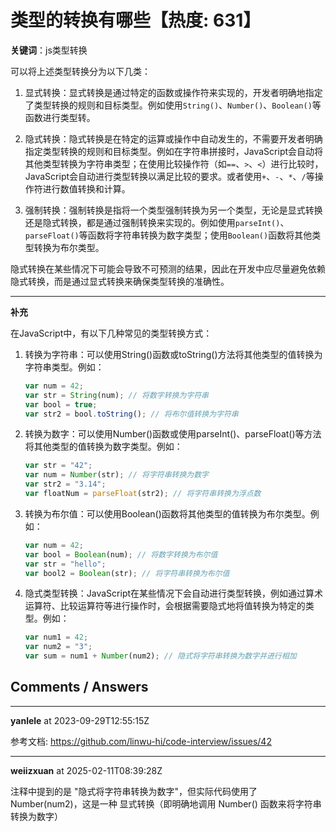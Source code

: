 # 类型的转换有哪些【热度: 631】

**关键词**：js类型转换

可以将上述类型转换分为以下几类：

1. 显式转换：显式转换是通过特定的函数或操作符来实现的，开发者明确地指定了类型转换的规则和目标类型。例如使用`String()`、`Number()`、`Boolean()`等函数进行类型转。

2. 隐式转换：隐式转换是在特定的运算或操作中自动发生的，不需要开发者明确指定类型转换的规则和目标类型。例如在字符串拼接时，JavaScript会自动将其他类型转换为字符串类型；在使用比较操作符（如`==`、`>`、`<`）进行比较时，JavaScript会自动进行类型转换以满足比较的要求。或者使用`+`、`-`、`*`、`/`等操作符进行数值转换和计算。

3. 强制转换：强制转换是指将一个类型强制转换为另一个类型，无论是显式转换还是隐式转换，都是通过强制转换来实现的。例如使用`parseInt()`、`parseFloat()`等函数将字符串转换为数字类型；使用`Boolean()`函数将其他类型转换为布尔类型。

隐式转换在某些情况下可能会导致不可预测的结果，因此在开发中应尽量避免依赖隐式转换，而是通过显式转换来确保类型转换的准确性。


--------
**补充**

在JavaScript中，有以下几种常见的类型转换方式：

1. 转换为字符串：可以使用String()函数或toString()方法将其他类型的值转换为字符串类型。例如：
   ```javascript
   var num = 42;
   var str = String(num); // 将数字转换为字符串
   var bool = true;
   var str2 = bool.toString(); // 将布尔值转换为字符串
   ```

2. 转换为数字：可以使用Number()函数或使用parseInt()、parseFloat()等方法将其他类型的值转换为数字类型。例如：
   ```javascript
   var str = "42";
   var num = Number(str); // 将字符串转换为数字
   var str2 = "3.14";
   var floatNum = parseFloat(str2); // 将字符串转换为浮点数
   ```

3. 转换为布尔值：可以使用Boolean()函数将其他类型的值转换为布尔类型。例如：
   ```javascript
   var num = 42;
   var bool = Boolean(num); // 将数字转换为布尔值
   var str = "hello";
   var bool2 = Boolean(str); // 将字符串转换为布尔值
   ```

4. 隐式类型转换：JavaScript在某些情况下会自动进行类型转换，例如通过算术运算符、比较运算符等进行操作时，会根据需要隐式地将值转换为特定的类型。例如：
   ```javascript
   var num1 = 42;
   var num2 = "3";
   var sum = num1 + Number(num2); // 隐式将字符串转换为数字并进行相加
   ```



## Comments / Answers

---

**yanlele** at 2023-09-29T12:55:15Z

参考文档: https://github.com/linwu-hi/code-interview/issues/42


---

**weiizxuan** at 2025-02-11T08:39:28Z

注释中提到的是 "隐式将字符串转换为数字"，但实际代码使用了 Number(num2)，这是一种 显式转换（即明确地调用 Number() 函数来将字符串转换为数字）